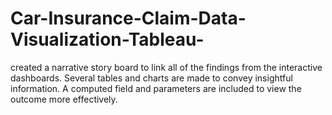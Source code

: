 # Car-Insurance-Claim-Data-Visualization-Tableau-
created a narrative story board to link all of the findings from the interactive dashboards. Several tables and charts are made to convey insightful information. A computed field and parameters are included to view the outcome more effectively.

